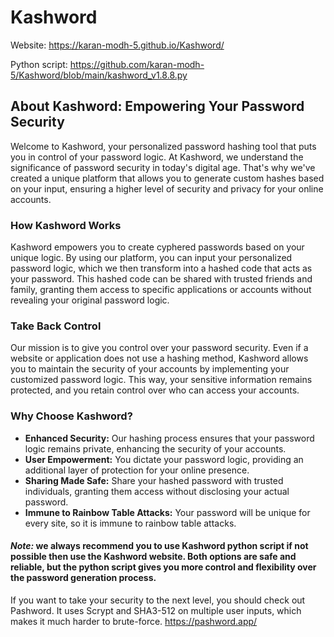 # Kashword
Website: https://karan-modh-5.github.io/Kashword/

Python script: https://github.com/karan-modh-5/Kashword/blob/main/kashword_v1.8.8.py

## **About Kashword: Empowering Your Password Security**

Welcome to Kashword, your personalized password hashing tool that puts you in control of your password logic. At Kashword, we understand the significance of password security in today's digital age. That's why we've created a unique platform that allows you to generate custom hashes based on your input, ensuring a higher level of security and privacy for your online accounts.

### **How Kashword Works**

Kashword empowers you to create cyphered passwords based on your unique logic. By using our platform, you can input your personalized password logic, which we then transform into a hashed code that acts as your password. This hashed code can be shared with trusted friends and family, granting them access to specific applications or accounts without revealing your original password logic.

### **Take Back Control**

Our mission is to give you control over your password security. Even if a website or application does not use a hashing method, Kashword allows you to maintain the security of your accounts by implementing your customized password logic. This way, your sensitive information remains protected, and you retain control over who can access your accounts.

### **Why Choose Kashword?**

- **Enhanced Security:** Our hashing process ensures that your password logic remains private, enhancing the security of your accounts.
- **User Empowerment:** You dictate your password logic, providing an additional layer of protection for your online presence.
- **Sharing Made Safe:** Share your hashed password with trusted individuals, granting them access without disclosing your actual password.
- **Immune to Rainbow Table Attacks:** Your password will be unique for every site, so it is immune to rainbow table attacks.

#### *Note:* we always recommend you to use Kashword python script if not possible then use the Kashword website. Both options are safe and reliable, but the python script gives you more control and flexibility over the password generation process.

If you want to take your security to the next level, you should check out Pashword. It uses Scrypt and SHA3-512 on multiple user inputs, which makes it much harder to brute-force. 
https://pashword.app/
